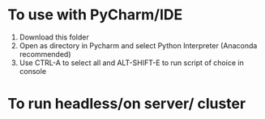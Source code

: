 # To use with PyCharm/IDE

1) Download this folder
2) Open as directory in Pycharm and select Python Interpreter (Anaconda recommended)
3) Use CTRL-A to select all and ALT-SHIFT-E to run script of choice in console

# To run headless/on server/ cluster
